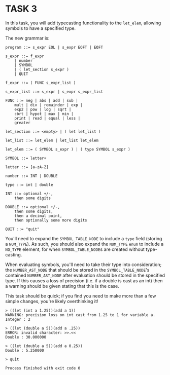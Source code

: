 # TASK 3

In this task, you will add typecasting functionality to the `let_elem`, allowing symbols to have a specified type.

The new grammar is:

```
program ::= s_expr EOL | s_expr EOFT | EOFT

s_expr ::= f_expr 
	| number 
	| SYMBOL
	| ( let_section s_expr )
	| QUIT

f_expr ::= ( FUNC s_expr_list )

s_expr_list ::= s_expr | s_expr s_expr_list

FUNC ::= neg | abs | add | sub |
	mult | div | remainder | exp |
	exp2 | pow | log | sqrt |
	cbrt | hypot | max | min |
	print | read | equal | less |
	greater

let_section ::= <empty> | ( let let_list )

let_list ::= let_elem | let_list let_elem

let_elem ::= ( SYMBOL s_expr ) | ( type SYMBOL s_expr )

SYMBOL ::= letter+

letter ::= [a-zA-Z]

number ::= INT | DOUBLE

type ::= int | double

INT ::= optional +/-,
	then some digits

DOUBLE ::= optional +/-,
	then some digits,
	then a decimal point,
	then optionally some more digits
	
QUIT ::= "quit"
```

You'll need to expand the `SYMBOL_TABLE_NODE` to include a `type` field (storing a `NUM_TYPE`). As such, you should also expand the `NUM_TYPE` `enum` to include a `NO_TYPE` element, for when `SYMBOL_TABLE_NODE`s are created without type-casting.

When evaluating symbols, you'll need to take their type into consideration; the `NUMBER_AST_NODE` that should be stored in the `SYMBOL_TABLE_NODE`'s contained `NUMBER_AST_NODE` after evaluation should be stored in the specified type. If this causes a loss of precision (i.e. if a double is cast as an int) then a warning should be given stating that this is the case.

This task should be quick; if you find you need to make more than a few simple changes, you're likely overthinking it!

```
> ((let (int a 1.25))(add a 1))
WARNING: precision loss on int cast from 1.25 to 1 for variable a.
Integer : 2

> ((let (double a 5))(add a .25))
ERROR: invalid character: >>.<<
Double : 30.000000

> ((let (double a 5))(add a 0.25))
Double : 5.250000

> quit

Process finished with exit code 0
```
